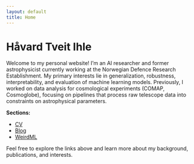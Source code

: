 ```yaml
---
layout: default
title: Home
---
```


# Håvard Tveit Ihle

Welcome to my personal website! I’m an AI researcher and former astrophysicist currently working at the Norwegian Defence Research Establishment. My primary interests lie in generalization, robustness, interpretability, and evaluation of machine learning models. Previously, I worked on data analysis for cosmological experiments (COMAP, Cosmoglobe), focusing on pipelines that process raw telescope data into constraints on astrophysical parameters.

**Sections:**
- [CV](cv.html)
- [Blog](blog.html)
- [WeirdML](weirdml.html)

Feel free to explore the links above and learn more about my background, publications, and interests.
